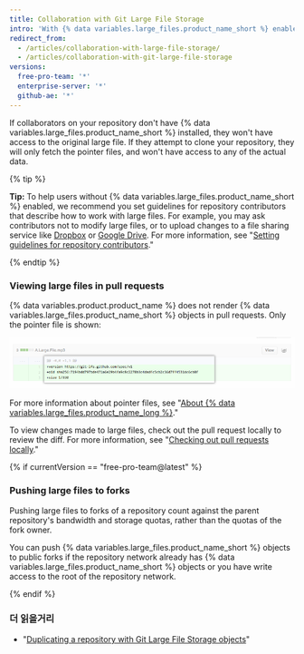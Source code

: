 ```yaml
---
title: Collaboration with Git Large File Storage
intro: 'With {% data variables.large_files.product_name_short %} enabled, you''ll be able to fetch, modify, and push large files just as you would expect with any file that Git manages. However, a user that doesn''t have {% data variables.large_files.product_name_short %} will experience a different workflow.'
redirect_from:
  - /articles/collaboration-with-large-file-storage/
  - /articles/collaboration-with-git-large-file-storage
versions:
  free-pro-team: '*'
  enterprise-server: '*'
  github-ae: '*'
---
```


If collaborators on your repository don't have {% data variables.large_files.product_name_short %} installed, they won't have access to the original large file. If they attempt to clone your repository, they will only fetch the pointer files, and won't have access to any of the actual data.

{% tip %}

**Tip:** To help users without {% data variables.large_files.product_name_short %} enabled, we recommend you set guidelines for repository contributors that describe how to work with large files. For example, you may ask contributors not to modify large files, or to upload changes to a file sharing service like [Dropbox](http://www.dropbox.com/) or <a href="https://drive.google.com/" data-proofer-ignore>Google Drive</a>. For more information, see "[Setting guidelines for repository contributors](/communities/setting-up-your-project-for-healthy-contributions/setting-guidelines-for-repository-contributors)."

{% endtip %}

### Viewing large files in pull requests

{% data variables.product.product_name %} does not render {% data variables.large_files.product_name_short %} objects in pull requests. Only the pointer file is shown:

![Sample PR for large files](/assets/images/help/large_files/large_files_pr.png)

For more information about pointer files, see "[About {% data variables.large_files.product_name_long %}](/github/managing-large-files/about-git-large-file-storage#pointer-file-format)."

To view changes made to large files, check out the pull request locally to review the diff. For more information, see "[Checking out pull requests locally](/github/collaborating-with-issues-and-pull-requests/checking-out-pull-requests-locally)."

{% if currentVersion == "free-pro-team@latest" %}

### Pushing large files to forks

Pushing large files to forks of a repository count against the parent repository's bandwidth and storage quotas, rather than the quotas of the fork owner.

You can push {% data variables.large_files.product_name_short %} objects to public forks if the repository network already has {% data variables.large_files.product_name_short %} objects or you have write access to the root of the repository network.

{% endif %}

### 더 읽을거리

- "[Duplicating a repository with Git Large File Storage objects](/articles/duplicating-a-repository/#mirroring-a-repository-that-contains-git-large-file-storage-objects)"
